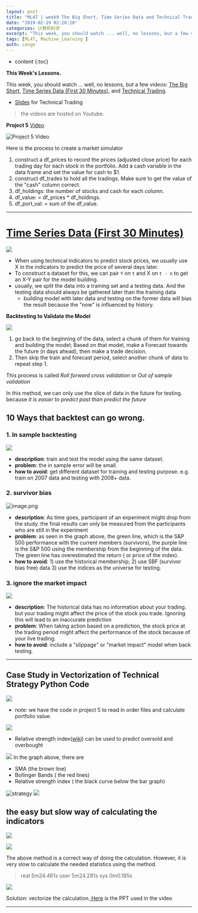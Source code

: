```yaml
---
layout: post
title: "ML4T | week9 The Big Short, Time Series Data and Technical Trading"
date: "2019-02-19 02:20:20"
categories: 计算机科学
excerpt: "This week, you should watch ... well, no lessons, but a few video..."
tags: [ML4T, Machine_Learning ]
auth: conge
---
```

* content
{:toc}

**This Week's Lessons.**

This week, you should watch ... well, no lessons, but a few videos: [The Big Short](https://www.youtube.com/watch?v=j13KSg4l9gM), [Time Series Data (First 30 Minutes)](https://www.youtube.com/watch?v=2e2Yr-Bpo-w), and [Technical Trading](https://www.youtube.com/watch?v=2e2Yr-Bpo-w).

* [Slides](http://quantsoftware.gatech.edu/File:CDB_vectorize_me.pptx) for Technical Trading

> the videos are hosted on Youtube.

__Project 5__ [Video](https://www.youtube.com/watch?v=1ysZptg2Ypk)

![Project 5 Video](/assets/images/计算机科学/118382-047806bc147f51db.png)

Here is the process to create a market simulator
1. construct a df_prices to record the prices (adjusted close price) for each trading day for each stock in the portfolio. Add a cash variable in the data frame and set the value for cash to $1.
2. construct df_trades to hold all the tradings. Make sure to get the value of the "cash" column correct.
3. df_holdings: the number of stocks and cash for each column.
4. df_value: = df_prices * df_holdings.
5. df_port_val: = sum of the df_value.

-----

# [Time Series Data (First 30 Minutes)](https://www.youtube.com/watch?v=2e2Yr-Bpo-w)

![](/assets/images/计算机科学/118382-936242d20b5279c3.png)

* When using technical indicators to predict stock prices, we usually use X in the indicators to predict the price of several days later.
* To construct a dataset for this, we can pair `Y` on  `t` and X on `t - n` to get an X-Y pair for the model building.
* usually, we split the data into a training set and a testing data. And the testing data should always be gathered later than the training data
  * building model with later data and testing on the former data will bias the result because the "now" is influenced by history. 

__Backtesting to Validate the Model__

![](/assets/images/计算机科学/118382-f3d3937c5fa3d058.png)

1. go back to the beginning of the data, select a chunk of them for training and building the model; Based on that model, make a Forecast towards the future (n days ahead), then make a trade decision.
2. Then skip the train and forecast period, select another chunk of data to repeat step 1.

This process is called _Roll forward cross validation_ or _Out of sample validation_

In this method, we can only use the slice of data in the future for testing. because _it is easier to predict past than predict the future_


## 10 Ways that backtest can go wrong.

### 1. In sample backtesting
![](/assets/images/计算机科学/118382-d6ec6bced89bf462.png)

* __description__: train and test the model using the same dataset.
* __problem__: the in sample error will be small.
* __how to avoid__: get different dataset for training and testing purpose. e.g. train on 2007 data and testing with 2008+ data.

### 2. survivor bias

![image.png](/assets/images/计算机科学/118382-c145865e46096ff7.png)
* __description__: As time goes, participant of an experiment might drop from the study. the final results can only be measured from the participants who are still in the experiment
* __problem__: as seen in the graph above, the green line, which is the S&P 500 performance with the current members (survivors), the purple line is the S&P 500 using the membership from the beginning of the data. The green line has overestimated the return ( or price of the index).
* __how to avoid__:  1) use the historical membership; 2) use SBF (survivor bias free) data 3) use the indices as the universe for testing. 

### 3. ignore the market impact
![](/assets/images/计算机科学/118382-3afee1aec718acac.png)

* __description__: The historical data has no information about your trading. but your trading might affect the price of the stock you trade. Ignoring this will lead to an inaccurate prediction 
* __problem__: When taking action based on a prediction, the stock price at the trading period might affect the performance of the stock because of your live trading.
* __how to avoid__:  include a "slippage" or "market impact" model when back testing.

----
## Case Study in Vectorization of Technical Strategy Python Code

![](/assets/images/计算机科学/118382-4f4e24d6f5d513a5.png)
* note: we have the code in project 5 to read in order files and calculate portfolio value.

![ ](/assets/images/计算机科学/118382-6cc5c71fad56b8f8.png)

- Relative strength index([wiki](https://en.wikipedia.org/wiki/Relative_strength_index#Calculation)) can be used to predict oversold and overbought

![](/assets/images/计算机科学/118382-5109b8c376083fdb.png)
In the graph above, there are
- SMA (the brown line)
- Bollinger Bands ( the red lines)
- Relative strength index ( the black curve below the bar graph)

![strategy](/assets/images/计算机科学/118382-ea1dc06702650085.png)
![](/assets/images/计算机科学/118382-09058e9f46139259.png)

## the easy but slow way of calculating the indicators
![](/assets/images/计算机科学/118382-3e897303f51d8d41.png)

![ ](/assets/images/计算机科学/118382-8febc0c3d9bbc84b.png)

The above method is a correct way of doing the calculation. However, it is very slow to calculate the needed statistics using the method.

> real    5m24.461s
> user    5m24.281s
> sys     0m0.185s

![ ](/assets/images/计算机科学/118382-dfd359c318cec086.png)

Solution: vectorize the calculation.[ Here](https://mega.nz/#!n6whwKJY!4TGN5IuBogUqWSPF1rMrMVRluUJ50kNjrB6RmBir85k) is the PPT used in the video

----

 
